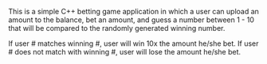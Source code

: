 This is a simple C++ betting game application in which a user can upload an amount to the balance,
bet an amount, and guess a number between 1 - 10 that will be compared to the randomly generated 
winning number. 

  If user # matches winning #, user will win 10x the amount he/she bet. 
  If user # does not match with winning #, user will lose the amount he/she bet.
